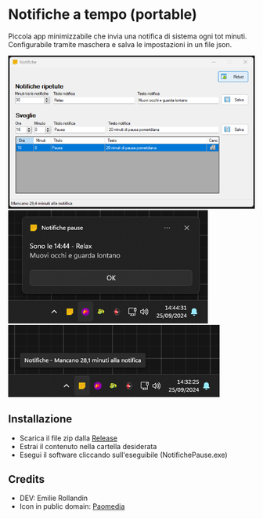 # Notifiche a tempo (portable)

Piccola app minimizzabile che invia una notifica di sistema ogni tot minuti.  
Configurabile tramite maschera e salva le impostazioni in un file json.

![Impostazioni](https://github.com/archistico/Notifiche/blob/main/screenshot-app-impostazioni.png?raw=true)
![Notifica](https://github.com/archistico/Notifiche/blob/main/screenshot-app-notifica.png?raw=true)
![Icona](https://github.com/archistico/Notifiche/blob/main/screenshot-app-icona.png?raw=true)

## Installazione

- Scarica il file zip dalla [Release](https://github.com/archistico/Notifiche/releases)  
- Estrai il contenuto nella cartella desiderata  
- Esegui il software cliccando sull'eseguibile (NotifichePause.exe)  

## Credits

- DEV: Emilie Rollandin
- Icon in public domain: [Paomedia](https://www.iconarchive.com/show/small-n-flat-icons-by-paomedia/post-it-icon.html)
